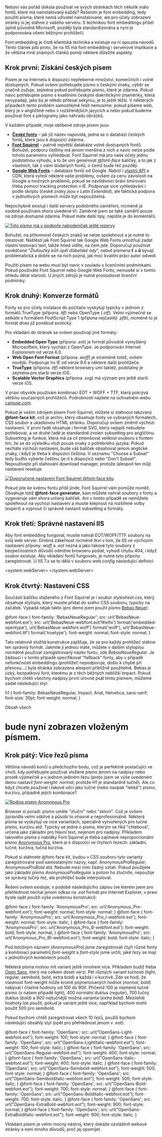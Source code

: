 <!-- dcterms:identifier = aspnetcz#352 -->
<!-- dcterms:title = Font embedding v ASP.NET a IIS -->
<!-- dcterms:abstract = Nebaví vás pořád dokola používat ve svých stránkách těch několik málo fontů, které má nainstalovaný každý? Řešením je font embedding, tedy použití písma, které nemá uživatel nainstalované, ale pro účely zobrazení stránky si jej stáhne z vašeho serveru. Jedná se sice o čistě klientskou techniku, ale má i implikace na straně serveru, o kterých také bude řeč. -->
<!-- np9:categoryId = 1 -->
<!-- x4w:category = Tipy, triky -->
<!-- np9:authorId = 1 -->
<!-- np9:authorEmail = michal.valasek@altairis.cz -->
<!-- dcterms:creator = Michal Altair Valášek -->
<!-- dcterms:created = 2011-12-10T05:13:24.813+01:00 -->
<!-- dcterms:dateAccepted = 2011-12-10T05:13:26+01:00 -->
<!-- x4w:pictureWidth = 150 -->
<!-- x4w:pictureHeight = 150 -->
<!-- x4w:pictureUrl = /perex-pictures/20111210-font-embedding-v-asp-net-a-iis.png -->

Nebaví vás pořád dokola používat ve svých stránkách těch několik málo fontů, které má nainstalovaný každý? Řešením je font embedding, tedy použití písma, které nemá uživatel nainstalované, ale pro účely zobrazení stránky si jej stáhne z vašeho serveru. S technikou font embeddingu přišel úplně původně Microsoft, později byla standardizována a nyní je podporována všemi běžnými prohlížeči.

Font embedding je čistě klientská technika a existuje na ni spousta návodů. Tento článek píši proto, že na IIS má font embedding i serverové implikace a že většina mně známých článků pomíjí některé důležité aspekty.

## Krok první: Získání českých písem

Písem je na Internetu k dispozici nepřeberné množství, komerčních i volně dostupných. Pokud ovšem potřebujete písmo s českými znaky, výběr se značně zužuje, zejména pokud potřebujete písmo, které je zdarma. Pokud navíc potřebujete písmo s kvalitními českými diakritickými znaménky, která nevypadají, jako by je někdo přitesal sekyrou, je to ještě těžší. V některých případech tento problém samozřejmě řešit nemusíme: pokud píšeme web, který je v angličtině nebo v rozšířenějších jazycích a nebo pokud budeme používat font s piktogramy jako náhradu obrázků.

V každém případě, moje oblíbené zdroje písem jsou:

*   [**České fonty**](http://www.ceskefonty.cz/) – jak již název napovídá, jedná se o databázi českých fontů, které jsou k dispozici zdarma. 
*   [**Font Squirrel**](http://www.fontsquirrel.com/) – patrně největší databáze volně dostupných fontů. Bohužel, podporu češtiny má jenom menšina z nich a navíc nelze podle tohoto parametru vyhledávat. Font Squirrel má pro naše účely jednu podstatnou výhodu, a to že umí generovat *@font-face* balíčky, a to jak z vlastních, tak z vámi dodaných fontů, o čemž bude řeč později. 
*   [**Google Web Fonts**](http://www.google.com/webfonts) – databáze fontů od Google. Nabízí i [vlastní API](http://code.google.com/apis/webfonts/) a CDN, která vyřeší některé vaše problémy, ovšem za cenu závislosti na Google a možných problémů, pokud se návštěvníci brání šmírování třeba pomocí tracking protection v IE. Podporuje sice vyhledávání i podle skriptu (české znaky jsou v *Latin Extended*), ale faktická podpora v jednotlivých písmech může být nepoužitelná.  

Nepochybně existují i další servery podobného zaměření, nicméně já osobně používám shora uvedené tři. Záměrně jsem se také zaměřil pouze na zdroje dostupné zdarma. Pokud máte další tipy, napište je do komentářů.

[![Toto písmo má v podpoře nabodeníček ještě rezervy](http://www.aspnet.cz/Files/20111210-font-nocs_thumb.png "Toto písmo má v podpoře nabodeníček ještě rezervy")](http://www.aspnet.cz/Files/20111210-font-nocs_2.png)

Bohužel, na přítomnost českých znaků se nelze spolehnout a je nutné to otestovat. Naštěstí jak Font Squirrel tak Google Web Fonts umožňují zadat vlastní testovací text, takže hned vidíte, na čem jste. Doporučuji používat osvědčené "*Žluťoučký kůň úpěl ďábelské ódy*", neboť písmena **ť** a **ů** bývají problematická a dobře se na nich pozná, jak moc kvalitní práci autor odvedl.

Použití písem na webu musí být navíc v souladu s licenčními podmínkami. Pokud používáte Font Squirrel nebo Google Web Fonts, nemusíte si v tomto ohledu dělat starosti. U jiných zdrojů je nutné prostudovat licenční podmínky.

## Krok druhý: Konverze formátů

Fonty se pro účely instalace do počítače vyskytují typicky v jednom z formátů TrueType (přípona *.ttf*) nebo OpenType (*.otf*). Velmi výjimečně se setkáte s formátem PostScript Type 1 (přípona nejčastěji *.pfb*), nicméně to je formát dnes již poněkud exotický.

Pro vkládání do stránek se ovšem používají jiné formáty:

*   **Embedded Open Type** (přípona *.eot*) je formát původně vymyšlený Microsoftem, který vychází z OpenType. Je podporován Internet Explorerem od verze 6.0. 
*   **Web Open Font Format** (přípona *.woff*) je víceméně totéž, ovšem novější. Podporuje ho IE od verze 9.0 a některé další prohlížeče. 
*   **TrueType** (přípona *.ttf*) některé browsery umí taktéž, podstatný je zejména pro starší verze iOS. 
*   **Scalable Vector Graphics** (přípona *.svg*) má význam pro ještě starší verze iOS.  

V praxi obyvkle používám kombinaci EOT + WOFF + TTF, která pokrývá většinu současných prohlížečů. Podrobnosti najdete na úchvatném webu [caniuse.com](http://caniuse.com/#feat=fontface).

Pokud je vaším zdrojem písem Font Squirrel, můžete si stáhnout takzvaný **@font-face kit**, což je archiv, který obsahuje fonty ve vybraných formátech, CSS soubor a ukázkovou HTML stránku. Doporučuji ovšem změnit výchozí nastavení. V první řadě obsahuje i formát SVG, který nejspíš nebudete potřebovat, a ve druhé řadě je standardně zvolen subsetting pro angličtinu. Subsetting je funkce, která má za cíl zmenšovat velikost souboru s fontem tím, že se do výsledku vloží pouze znaky z potřebného jazyka. Pokud necháte výchozí nastavení, bude váš balíček obsahovat jenom anglické znaky, i když je třeba k dispozici čeština. V seznamu "Choose a Subset" tedy buďto vyberte češtinu (je-li k dispozici) nebo "Don't Subset". Nepoužívejte při stahování download manager, protože (alespoň ten můj) nastavení resetuje.

[![Doporučené nastavení Font Squirrel @font-face kitu](http://www.aspnet.cz/Files/20111210-font-fsq_thumb.png "Doporučené nastavení Font Squirrel @font-face kitu")](http://www.aspnet.cz/Files/20111210-font-fsq_2.png)

Pokud jste ke svému fontu přišli jinde, Font Squirrel vám pomůže rovněž. Obsahuje totiž **@font-face generator**, kam můžete nahrát soubory s fonty a vygeneruje vám shora určený balíček. Ani v tomto případě se nemůžete spolehnout na výchozí nastavení a musíte klepnout na rozšířené volby (*expert*) a vypnout či správně nastavit subsetting a formáty.

## Krok třetí: Správné nastavení IIS

Aby font embedding fungoval, musíte nahrát EOT/WOFF/TTF soubory na svůj web server. Drobná zákeřnost nicméně tkví v tom, že IIS ve výchozím nastavení přípony *.woff* a *.eot* nezná a jako takové tyto soubory z bezpečnostních důvodů odmítne browseru poslat, vyhodí chybu 404, i když soubor existuje. Aby vkládání fontů fungovalo, je nutné tyto přípony zaregistrovat. U IIS 7.x se to dělá v souboru *web.config* následující definicí:

<configuration> <system.webServer> <staticContent> <remove fileExtension=".ttf" /> <remove fileExtension=".eot" /> <remove fileExtension=".woff" /> <mimeMap fileExtension=".eot" mimeType="application/vnd.bw-fontobject" /> <mimeMap fileExtension=".ttf" mimeType="application/x-font-ttf" /> <mimeMap fileExtension=".woff" mimeType="application/x-woff" /> </staticContent> </system.webServer> </configuration>

## Krok čtvrtý: Nastavení CSS

Součástí balíčku staženého z Font Squirrel je i soubor *stylesheet.css*, který obsahuje stylopis, který musíte přidat do svého CSS souboru, typicky na začátek. Vypadá nějak takto (pro demo jsem použil písmo [Bebas Neue](http://www.fontsquirrel.com/fonts/Bebas-neue)):

@font-face { font-family: 'BebasNeueRegular'; src: url('BebasNeue-webfont.eot'); src: url('BebasNeue-webfont.eot?#iefix') format('embedded-opentype'), url('BebasNeue-webfont.woff') format('woff'), url('BebasNeue-webfont.ttf') format('truetype'); font-weight: normal; font-style: normal; }

Tato relativně složitá konstrukce zajišťuje, že se pro každý prohlížeč stáhne ten správný formát. Jakmile ji jednou máte, můžete v dalším stylopisu normálně používat zaregistrovaný název fontu, zde *BebasNeueRegular*. Je žádoucí i v tomto případě specifikovat "fallback" fonty, aby v případě nefunkčnosti embeddingu (prohlížeč nepodporuje, došlo k chybě při přenosu…) byla stránka zobrazena alespoň přibližně použitelně. Bebas je úzký, bezpatkový font, kterému je z těch běžných nebližší Impact. Pokud bychom chtěli všechny nadpisy první úrovně psát tímto písmem, můžeme zadat následující styl:

h1 { font-family: BebasNeueRegular, Impact, Arial, Helvetica, sans-serif; font-size: 30pt; font-weight: normal; }

Obsah všech **<H1>** bude nyní zobrazen vloženým písmem.

## Krok pátý: Více řezů písma

Většina návodů končí u předchozího bodu, což je perfektně postačující ve chvíli, kdy potřebujete používat vložené písmo jenom na nadpisy nebo prostě výjimečně a v jednom jediném řezu (proto jsem ve výše uvedeném demu nastavil *font-weight: normal*, protože H1 je standardně tučně). Ale co když chcete používat i takové věci jako tučné (nebo naopak "lehké") písmo, kurzívu, případně jejich kombinace? 

[![Rodina písem Anonymous Pro](http://www.aspnet.cz/Files/20111210-font-anonymous_thumb.png "Rodina písem Anonymous Pro")](http://www.aspnet.cz/Files/20111210-font-anonymous_2.png)

Browser si poradí: písmo uměle "ztuční" nebo "skloní". Což je ovšem zpravidla velmi ošklivé a působí to ohavně a neprofesionálně. Některá písma se vyskytují ve více variantách, speciálně vytvořených pro tučné písmo, kurzívu atd. Typicky se jedná o písma, kterým se říká "chlebová", určená jako základní pro hlavní text, nejenom pro nadpisy. Příkladem takového písma z nabídky Font Squirrel je třeba zajímavé neproporcionální písmo [Anonymous Pro](http://www.fontsquirrel.com/fonts/Anonymous-Pro), které je k dispozici ve čtyřech řezech: základní, tučné, kurzíva, tučná kurzíva.

Pokud si stáhnete @font-face kit, budou v CSS souboru tyto varianty zaregistrované pod samostatnými názvy, např. *AnonymousProRegular*, *AnonymousProBold* atd. Nebude mezi nimi žádný vztah. Pokud použijete jako základní písmo *AnonymousProRegular* a potom ho ztučníte, nepoužije se správný tučný řez, ale prohlížeč bude interpolovat.

Řešení ovšem existuje, v podobě následujícího zápisu (ve kterém jsem pro přehlednost nechal jenom odkaz na *.eot* formát pro Internet Explorer, v praxi byste opět použili výše uvedenou konstrukci):

@font-face { font-family: 'AnonymousPro'; src: url('Anonymous_Pro-webfont.eot'); font-weight: normal; font-style: normal; } @font-face { font-family: 'AnonymousPro'; src: url('Anonymous_Pro_I-webfont.eot'); font-weight: normal; font-style: italic; } @font-face { font-family: 'AnonymousPro'; src: url('Anonymous_Pro_B-webfont.eot'); font-weight: bold; font-style: normal; } @font-face { font-family: 'AnonymousPro'; src: url('Anonymous_Pro_BI-webfont.eot'); font-weight: bold; font-style: italic; }

Pod totožným názvem (*AnonymousPro*) jsme zaregistrovali čtyři různé fonty a kombinací parametrů *font-weight* a *font-style* jsme určili, jaké řezy se mají v jednotlivých kontextech použít.

Některá písma mohou mít variant ještě mnohem více. Příkladem budiž třeba [Open Sans](http://www.fontsquirrel.com/fonts/open-sans), který má celkem deset verzí. Pět různých variant tučnosti (light, regular, semibold, bold, extra bold) a každá i v kurzívě. Zde se hodí, že vlastnost font-weight může kromě pojmenovaných hodnot (*normal*, *bold*) nabývat i číselné hodnoty od 100 do 900. Přičemž 100 je nejméně tučné písmo (v našem případě *light*), 400 normální duktus (*regular*), 700 tučný duktus (*bold*) a 900 nejtučnější možná varianta (*extra bold*). Mezilehlé hodnoty lze použít, pokud je variant ještě více, například bychom mohli použít 500 pro semibold.

Pokud bychom chtěli zaregistrovat všech 10 řezů, použili bychom následující obsáhlý styl (opět pro přehlednost jenom v *.eot*):

@font-face { font-family: 'OpenSans'; src: url("OpenSans-Light-webfont.eot"); font-weight: 100; font-style: normal; } @font-face { font-family: 'OpenSans'; src: url("OpenSans-LightItalic-webfont.eot"); font-weight: 100; font-style: italic; } @font-face { font-family: 'OpenSans'; src: url("OpenSans-Regular-webfont.eot"); font-weight: 400; font-style: normal; } @font-face { font-family: 'OpenSans'; src: url("OpenSans-Italic-webfont.eot"); font-weight: 400; font-style: italic; } @font-face { font-family: 'OpenSans'; src: url("OpenSans-Semibold-webfont.eot"); font-weight: 500; font-style: normal; } @font-face { font-family: 'OpenSans'; src: url("OpenSans-SemiboldItalic-webfont.eot"); font-weight: 500; font-style: italic; } @font-face { font-family: 'OpenSans'; src: url("OpenSans-Bold-webfont.eot"); font-weight: 700; font-style: normal; } @font-face { font-family: 'OpenSans'; src: url("OpenSans-BoldItalic-webfont.eot"); font-weight: 700; font-style: italic; } @font-face { font-family: 'OpenSans'; src: url("OpenSans-ExtraBold-webfont.eot"); font-weight: 900; font-style: normal; } @font-face { font-family: 'OpenSans'; src: url("OpenSans-ExtraBoldItalic-webfont.eot"); font-weight: 900; font-style: italic; }

Vkládání písem je velmi mocný nástroj, který dokáže ozvláštnit webové stránky a není mnoho důvodů, proč jej opomíjet.